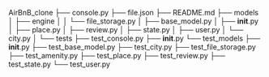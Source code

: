 AirBnB_clone
├── console.py
├── file.json
├── README.md
├── models
│   ├── engine
│   │   └── file_storage.py
│   ├── base_model.py
│   ├── __init__.py
│   ├── place.py
│   ├── review.py
│   ├── state.py
│   ├── user.py
│   └── city.py
│
└── tests
    ├── test_console.py
    ├── __init__.py
    └── test_models
        ├── __init__.py
        ├── test_base_model.py
        ├── test_city.py
        ├── test_file_storage.py
        ├── test_amenity.py
        ├── test_place.py
        ├── test_review.py
        ├── test_state.py
        └── test_user.py
